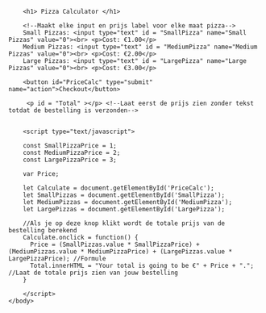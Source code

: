 <html>
    <body>

        <h1> Pizza Calculator </h1>

<!--Applicatie Ontwikkeling
Cory Hulters-->
        <!--Maakt elke input en prijs label voor elke maat pizza-->
        Small Pizzas: <input type="text" id = "SmallPizza" name="Small Pizzas" value="0"><br> <p>Cost: €1.00</p>
        Medium Pizzas: <input type="text" id = "MediumPizza" name="Medium Pizzas" value="0"><br> <p>Cost: €2.00</p>
        Large Pizzas: <input type="text" id = "LargePizza" name="Large Pizzas" value="0"><br> <p>Cost: €3.00</p>

        <button id="PriceCalc" type="submit" name="action">Checkout</button>

         <p id = "Total" ></p> <!--Laat eerst de prijs zien zonder tekst totdat de bestelling is verzonden-->

         
        <script type="text/javascript">

        const SmallPizzaPrice = 1;
        const MediumPizzaPrice = 2;
        const LargePizzaPrice = 3;

        var Price;

        let Calculate = document.getElementById('PriceCalc');
        let SmallPizzas = document.getElementById('SmallPizza');
        let MediumPizzas = document.getElementById('MediumPizza');
        let LargePizzas = document.getElementById('LargePizza');

        //Als je op deze knop klikt wordt de totale prijs van de bestelling berekend
        Calculate.onclick = function() {
          Price = (SmallPizzas.value * SmallPizzaPrice) + (MediumPizzas.value * MediumPizzaPrice) + (LargePizzas.value * LargePizzaPrice); //Formule
          Total.innerHTML = "Your total is going to be €" + Price + "."; //Laat de totale prijs zien van jouw bestelling
        }

        </script>
    </body>
</html>
